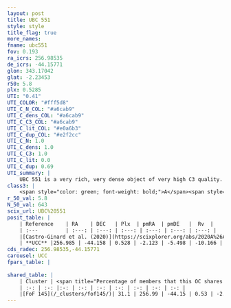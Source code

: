 ```yaml
---
layout: post
title: UBC 551
style: style
title_flag: true
more_names: 
fname: ubc551
fov: 0.193
ra_icrs: 256.98535
de_icrs: -44.15771
glon: 343.17042
glat: -2.23453
r50: 5.8
plx: 0.5285
UTI: "0.41"
UTI_COLOR: "#fff5d8"
UTI_C_N_COL: "#a6cab9"
UTI_C_dens_COL: "#a6cab9"
UTI_C_C3_COL: "#a6cab9"
UTI_C_lit_COL: "#e0a6b3"
UTI_C_dup_COL: "#e2f2cc"
UTI_C_N: 1.0
UTI_C_dens: 1.0
UTI_C_C3: 1.0
UTI_C_lit: 0.0
UTI_C_dup: 0.69
UTI_summary: |
    UBC 551 is a very rich, very dense object of very high C3 quality. It is rarely studied in the literature.<br><br>This is likely a unique object, which shares a moderate percentage of members with at least one previously reported entry.
class3: |
    <span style="color: green; font-weight: bold;">A</span><span style="color: green; font-weight: bold;">A</span>
r_50_val: 5.8
N_50_val: 643
scix_url: UBC%20551
posit_table: |
    | Reference    | RA    | DEC   | Plx  | pmRA  | pmDE   |  Rv  |
    | :---         | :---: | :---: | :---: | :---: | :---: | :---: |
    |[Castro-Ginard et al. (2020)](https://scixplorer.org/abs/2020A%26A...635A..45C) | 256.984 | -44.147 | 0.508 | -2.092 | -5.437 | -- |
    | **UCC** |256.985 | -44.158 | 0.528 | -2.123 | -5.498 | -10.166 | 
cds_radec: 256.98535,-44.15771
carousel: UCC
fpars_table: |
    
shared_table: |
    | Cluster | <span title="Percentage of members that this OC shares with the ones listed">%</span>   | RA   | DEC   | Plx   | pmRA  | pmDE  | Rv | UTI |
    | :-: | :-: |:-: | :-: | :-: | :-: | :-: | :-: | :-: |
    |[FoF 145](/_clusters/fof145/)| 31.1 | 256.99 | -44.15 | 0.53 | -2.12 | -5.48 | -9.82 |0.86 |
---
```

